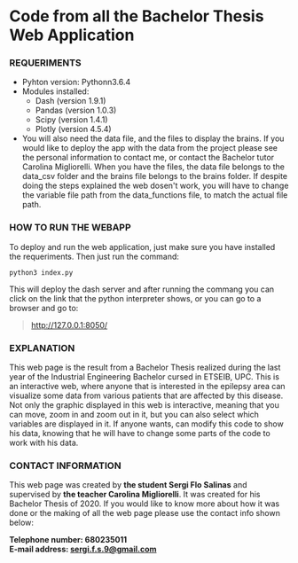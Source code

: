 # Code from all the Bachelor Thesis Web Application

### REQUERIMENTS
- Pyhton version: Pythonn3.6.4
- Modules installed:
    - Dash (version 1.9.1)
    - Pandas (version 1.0.3)
    - Scipy (version 1.4.1)
    - Plotly (version 4.5.4)
- You will also need the data file, and the files to display the brains. If you would like to deploy the app with the data from the project please see the personal information to contact me, or contact the Bachelor tutor Carolina Migliorelli. When you have the files, the data file belongs to the data_csv folder and the brains file belongs to the brains folder. If despite doing the steps explained the web dosen't work, you will have to change the variable file path from the data_functions file, to match the actual file path.

### HOW TO RUN THE WEBAPP

To deploy and run the web application, just make sure you have installed the requeriments. Then just run the command:

    python3 index.py

This will deploy the dash server and after running the commang you can click on the link that the python interpreter shows, or you can go to a browser and go to: 
>http://127.0.0.1:8050/



### EXPLANATION

This web page is the result from a Bachelor Thesis realized during the last year of the Industrial Engineering Bachelor cursed in ETSEIB, UPC. This is an interactive web, where anyone that is interested in the epilepsy area can visualize some data from various patients that are affected by this disease. Not only the graphic displayed in this web is interactive, meaning that you can move, zoom in and zoom out in it, but you can also select which variables are displayed in it. If anyone wants, can modify this code to show his data, knowing that he will have to change some parts of the code to work with his data. 


### CONTACT INFORMATION

This web page was created by **the student Sergi Flo Salinas** and supervised by **the teacher Carolina Migliorelli**. It was created for his Bachelor Thesis of 2020. If you would like to know more about how it was done or the making of all the web page please use the contact info shown below:

**Telephone number: 680235011**  
**E-mail address: sergi.f.s.9@gmail.com**